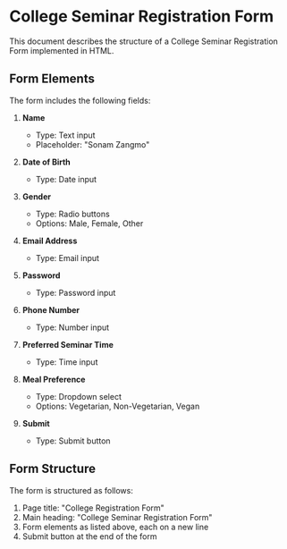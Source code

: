 # College Seminar Registration Form

This document describes the structure of a College Seminar Registration Form implemented in HTML.

## Form Elements

The form includes the following fields:

1. **Name**
   - Type: Text input
   - Placeholder: "Sonam Zangmo"

2. **Date of Birth**
   - Type: Date input

3. **Gender**
   - Type: Radio buttons
   - Options: Male, Female, Other

4. **Email Address**
   - Type: Email input

5. **Password**
   - Type: Password input

6. **Phone Number**
   - Type: Number input

7. **Preferred Seminar Time**
   - Type: Time input

8. **Meal Preference**
   - Type: Dropdown select
   - Options: Vegetarian, Non-Vegetarian, Vegan

9. **Submit**
   - Type: Submit button

## Form Structure

The form is structured as follows:

1. Page title: "College Registration Form"
2. Main heading: "College Seminar Registration Form"
3. Form elements as listed above, each on a new line
4. Submit button at the end of the form

